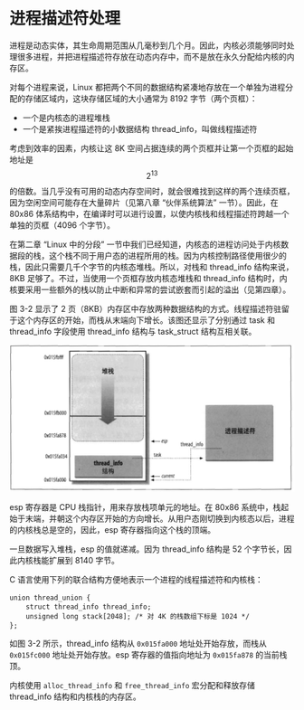 # 进程描述符处理

进程是动态实体，其生命周期范围从几毫秒到几个月。因此，内核必须能够同时处理很多进程，并把进程描述符存放在动态内存中，而不是放在永久分配给内核的内存区。

对每个进程来说，Linux 都把两个不同的数据结构紧凑地存放在一个单独为进程分配的存储区域内，这块存储区域的大小通常为 8192 字节（两个页框）：
- 一个是内核态的进程堆栈
- 一个是紧挨进程描述符的小数据结构 thread_info，叫做线程描述符

考虑到效率的因素，内核让这 8K 空间占据连续的两个页框并让第一个页框的起始地址是 $$2^{13}$$ 的倍数。当几乎没有可用的动态内存空间时，就会很难找到这样的两个连续页框，因为空闲空间可能存在大量碎片（见第八章 “伙伴系统算法” 一节）。因此，在 80x86 体系结构中，在编译时可以进行设置，以使内核栈和线程描述符跨越一个单独的页框（4096 个字节）。

在第二章 “Linux 中的分段” 一节中我们已经知道，内核态的进程访问处于内核数据段的栈，这个栈不同于用户态的进程所用的栈。因为内核控制路径使用很少的栈，因此只需要几千个字节的内核态堆栈。所以，对栈和 thread_info 结构来说，8KB 足够了。不过，当使用一个页框存放内核态堆栈和 thread_info 结构时，内核要采用一些额外的栈以防止中断和异常的尝试嵌套而引起的溢出（见第四章）。

图 3-2 显示了 2 页（8KB）内存区中存放两种数据结构的方式。线程描述符驻留于这个内存区的开始，而栈从末端向下增长。该图还显示了分别通过 task 和 thread_info 字段使用 thread_info 结构与 task_struct 结构互相关联。

![图 3-2：thread_info 结构和进程内核栈存放在两个连续的页框中](../../static/3_2.jpg)

esp 寄存器是 CPU 栈指针，用来存放栈项单元的地址。在 80x86 系统中，栈起始于末端，并朝这个内存区开始的方向增长。从用户态刚切换到内核态以后，进程的内核栈总是空的，因此，esp 寄存器指向这个栈的顶端。

一旦数据写入堆栈，esp 的值就递减。因为 thread_info 结构是 52 个字节长，因此内核栈能扩展到 8140 字节。

C 语言使用下列的联合结构方便地表示一个进程的线程描述符和内核栈：
```
union thread_union {
    struct thread_info thread_info;
    unsigned long stack[2048]; /* 对 4K 的栈数组下标是 1024 */
};
```

如图 3-2 所示，thread_info 结构从 `0x015fa000` 地址处开始存放，而栈从 `0x015fc000` 地址处开始存放。esp 寄存器的值指向地址为 `0x015fa878` 的当前栈顶。

内核使用 `alloc_thread_info` 和 `free_thread_info` 宏分配和释放存储 thread_info 结构和内核栈的内存区。
